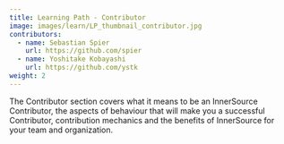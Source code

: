 ```yaml
---
title: Learning Path - Contributor
image: images/learn/LP_thumbnail_contributor.jpg
contributors:
  - name: Sebastian Spier
    url: https://github.com/spier
  - name: Yoshitake Kobayashi
    url: https://github.com/ystk
weight: 2
---
```


The Contributor section covers what it means to be an InnerSource Contributor, the aspects of behaviour that will make you a successful Contributor, contribution mechanics and the benefits of InnerSource for your team and organization.
<!--- This file autogenerated from https://github.com/InnerSourceCommons/InnerSourceLearningPath/blob/master/scripts -->